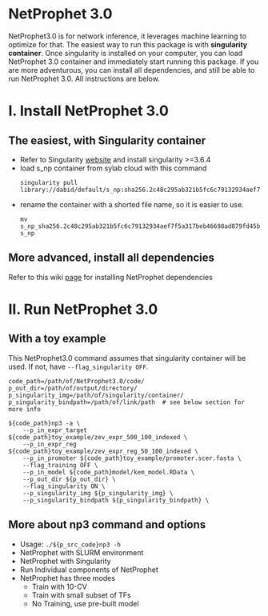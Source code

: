 # NetProphet 3.0
NetProphet3.0 is for network inference, it leverages machine learning to optimize for that. 
The easiest way to run this package is with **singularity container**. Once singularity is installed on your computer, you can load NetProphet 3.0 container and immediately start running this package. If you are more adventurous, you can install all dependencies, and still be able to run NetProphet 3.0. All instructions are below.

# I. Install NetProphet 3.0

## The easiest, with Singularity container

- Refer to Singularity [website](https://singularity.hpcng.org/user-docs/3.6/quick_start.html#quick-installation-steps) and install singularity >=3.6.4
- load s_np container from sylab cloud with this command
   ``` 
   singularity pull library://dabid/default/s_np:sha256.2c48c295ab321b5fc6c79132934aef7f5a317beb46698ad879fd45bb2440c344 
   ```
- rename the container with a shorted file name, so it is easier to use. 
   ``` 
   mv s_np_sha256.2c48c295ab321b5fc6c79132934aef7f5a317beb46698ad879fd45bb2440c344.sif s_np 
   ```

## More advanced, install all dependencies
Refer to this wiki [page](https://github.com/BrentLab/NetProphet_3.0/wiki/Advanced-Installation) for installing NetProphet dependencies


# II. Run NetProphet 3.0

## With a toy example
This NetProphet3.0 command assumes that singularity container will be used. If not, have ``` --flag_singularity OFF ```.  
```
code_path=/path/of/NetProphet3.0/code/
p_out_dir=/path/of/output/directory/
p_singularity_img=/path/of/singularity/container/
p_singularity_bindpath=/path/of/link/path  # see below section for more info

${code_path}np3 -a \
    --p_in_expr_target ${code_path}toy_example/zev_expr_500_100_indexed \
    --p_in_expr_reg ${code_path}toy_example/zev_expr_reg_50_100_indexed \
    --p_in_promoter ${code_path}toy_example/promoter.scer.fasta \
    --flag_training OFF \
    --p_in_model ${code_path}model/kem_model.RData \
    --p_out_dir ${p_out_dir} \
    --flag_singularity ON \
    --p_singularity_img ${p_singularity_img} \
    --p_singularity_bindpath ${p_singularity_bindpath} \
```
## More about np3 command and options
- Usage: ``` ./${p_src_code}np3 -h ```
- NetProphet with SLURM environment
- NetProphet with Singularity
- Run Individual components of NetProphet
- NetProphet has three modes
   - Train with 10-CV
   - Train with small subset of TFs
   - No Training, use pre-built model
